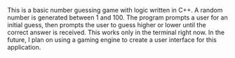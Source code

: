 This is a basic number guessing game with logic written in C++. A random number is generated between 1 and 100. The program prompts a user for an initial guess, then prompts the user to guess higher or lower until the correct answer is received. This works only in the terminal right now. In the future, I plan on using a gaming engine to create a user interface for this application.
